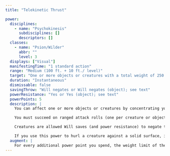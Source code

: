 ```yaml
---
title: "Telekinetic Thrust"

power:
  disciplines:
    - name: "Psychokinesis"
      subdisciplines: []
      descriptors: []
  classes:
    - name: "Psion/Wilder"
      abbr: ""
      level: 3
  displays: ["Visual"]
  manifestingTime: "1 standard action"
  range: "Medium (100 ft. + 10 ft./ level)"
  target: "One or more objects or creatures with a total weight of 250 lb. or less"
  duration: "Instantaneous"
  dismissable: false
  savingThrow: "Will negates or Will negates (object); see text"
  powerResistance: "Yes or Yes (object); see text"
  powerPoints: 5
  description: |
    You can affect one or more objects or creatures by concentrating your mind upon, sending them in a deadly hail at your foes-or simply by hurling your foe! You can hurl one object or creature per manifester level (maximum fifteen separate targets), as long as all are within the power's range and each is no more than 10 feet away from another one. Each object or creature can be hurled a maximum distance of 10 feet per level.

    You must succeed on ranged attack rolls (one per creature or object thrown) to hit the target of the hurled items with the items, applying your Intelligence modifier to the attack roll instead of your Dexterity modifier. Hurled weapons deal their standard damage (your Strength bonus does not apply; arrows or bolts deal damage as daggers of their size when used in this manner). Other objects deal damage ranging from 1 point per 25 pounds of weight (for less dangerous objects such as an empty barrel) to 1d6 points per 25 pounds of weight (for hard, dense objects such as a boulder).

    Creatures are allowed Will saves (and power resistance) to negate the effect, as are those whose held possessions are targeted by this power.

    If you use this power to hurl a creature against a solid surface, it takes damage as if it had fallen 10 feet (1d6 points).
  augment: |
    For every additional power point you spend, the weight limit of the target or targets increases by 25 pounds.
---
```

